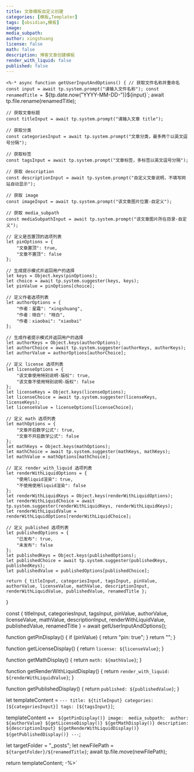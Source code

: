 ```yaml
---
title: 文章模板自定义创建
categories: [模板,Templater]
tags: [obsidian,模板]
image: 
media_subpath: 
author: xingshuang
license: false
math: false
description: 博客文章创建模板
render_with_liquid: false
published: false
---
```

`<%-*
async function getUserInputAndOptions() {
    // 获取文件名称并重命名
    const input = await tp.system.prompt("请输入文件名称");
    const renamedTitle = `${tp.date.now("YYYY-MM-DD-")}${input}`;
    await tp.file.rename(renamedTitle);

    // 获取文章标题
    const titleInput = await tp.system.prompt("请输入文章 title");

    // 获取分类
    const categoriesInput = await tp.system.prompt("文章分类，最多两个以英文逗号分隔");

    // 获取标签
    const tagsInput = await tp.system.prompt("文章标签，多标签以英文逗号分隔");

    // 获取 description
    const descriptionInput = await tp.system.prompt("自定义文章说明，不填写网站自动显示");

    // 获取 image
    const imageInput = await tp.system.prompt("该文章图片位置-自定义");

    // 获取 media_subpath
    const mediaSubpathInput = await tp.system.prompt("该文章图片所在目录-自定义");

    // 定义是否置顶的选项列表
    let pinOptions = {
        "文章置顶": true,
        "文章不置顶": false
    };

    // 生成提示模式并返回用户的选择
    let keys = Object.keys(pinOptions);
    let choice = await tp.system.suggester(keys, keys);
    let pinValue = pinOptions[choice];

    // 定义作者选项列表
    let authorOptions = {
        "作者：星霜": "xingshuang",
        "作者：晓白": "晓白",
        "作者：xiaobai": "xiaobai"
    };

    // 生成作者提示模式并返回用户的选择
    let authorKeys = Object.keys(authorOptions);
    let authorChoice = await tp.system.suggester(authorKeys, authorKeys);
    let authorValue = authorOptions[authorChoice];

    // 定义 license 选项列表
    let licenseOptions = {
        "该文章使用特别说明-版权": true,
        "该文章不使用特别说明-版权": false
    };
    let licenseKeys = Object.keys(licenseOptions);
    let licenseChoice = await tp.system.suggester(licenseKeys, licenseKeys);
    let licenseValue = licenseOptions[licenseChoice];

    // 定义 math 选项列表
    let mathOptions = {
        "文章开启数学公式": true,
        "文章不开启数学公式": false
    };
    let mathKeys = Object.keys(mathOptions);
    let mathChoice = await tp.system.suggester(mathKeys, mathKeys);
    let mathValue = mathOptions[mathChoice];

    // 定义 render_with_liquid 选项列表
    let renderWithLiquidOptions = {
        "使用liquid渲染": true,
        "不使用使用liquid渲染": false
    };
    let renderWithLiquidKeys = Object.keys(renderWithLiquidOptions);
    let renderWithLiquidChoice = await tp.system.suggester(renderWithLiquidKeys, renderWithLiquidKeys);
    let renderWithLiquidValue = renderWithLiquidOptions[renderWithLiquidChoice];

    // 定义 published 选项列表
    let publishedOptions = {
        "已发布": true,
        "未发布": false
    };
    let publishedKeys = Object.keys(publishedOptions);
    let publishedChoice = await tp.system.suggester(publishedKeys, publishedKeys);
    let publishedValue = publishedOptions[publishedChoice];

    return { titleInput, categoriesInput, tagsInput, pinValue, authorValue, licenseValue, mathValue, descriptionInput, renderWithLiquidValue, publishedValue, renamedTitle };
}

const { titleInput, categoriesInput, tagsInput, pinValue, authorValue, licenseValue, mathValue, descriptionInput, renderWithLiquidValue, publishedValue, renamedTitle } = await getUserInputAndOptions();

function getPinDisplay() {
    if (pinValue) {
        return "pin: true";
    }
    return "";
}

function getLicenseDisplay() {
    return `license: ${licenseValue}`;
}

function getMathDisplay() {
    return `math: ${mathValue}`;
}

function getRenderWithLiquidDisplay() {
    return `render_with_liquid: ${renderWithLiquidValue}`;
}

function getPublishedDisplay() {
    return `published: ${publishedValue}`;
}

let templateContent = `---
title: ${titleInput}
categories: [${categoriesInput}]
tags: [${tagsInput}]`;

templateContent += `
${getPinDisplay()}
image: 
media_subpath: 
author: ${authorValue}
${getLicenseDisplay()}
${getMathDisplay()}
description: ${descriptionInput}
${getRenderWithLiquidDisplay()}
${getPublishedDisplay()}
---`;

let targetFolder = "_posts";
let newFilePath = `${targetFolder}/${renamedTitle}`;
await tp.file.move(newFilePath);

return templateContent;
-%>`